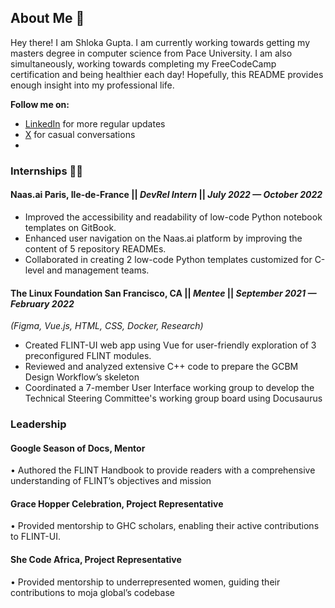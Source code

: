 ## About Me 👋

Hey there! I am Shloka Gupta. I am currently working towards getting my masters degree in computer science from Pace University. I am also simultaneously, working towards completing my FreeCodeCamp certification and being healthier each day! Hopefully, this README provides enough insight into my professional life.

**Follow me on:**
- [LinkedIn](https://www.linkedin.com/in/shloka-gupta-45b974157/) for more regular updates
-  [X](https://x.com/shlokaguptaa) for casual conversations
-  

### Internships 👩‍💼

#### Naas.ai	Paris, Ile-de-France || _DevRel Intern_ ||	_July 2022 — October 2022_
- Improved the accessibility and readability of low-code Python notebook templates on GitBook.
- Enhanced user navigation on the Naas.ai platform by improving the content of 5 repository READMEs.
- Collaborated in creating 2 low-code Python templates customized for C-level and management teams.


#### The Linux Foundation	San Francisco, CA || _Mentee_ || _September 2021 — February 2022_
_(Figma, Vue.js, HTML, CSS, Docker, Research)_
- Created FLINT-UI web app using Vue for user-friendly exploration of 3 preconfigured FLINT modules.
-	Reviewed and analyzed extensive C++ code to prepare the GCBM Design Workflow’s skeleton
-	Coordinated a 7-member User Interface working group to develop the Technical Steering Committee's working group board using Docusaurus


### Leadership
#### Google Season of Docs, Mentor	
•	Authored the FLINT Handbook to provide readers with a comprehensive understanding of FLINT’s objectives and mission
#### Grace Hopper Celebration, Project Representative	
•	Provided mentorship to GHC scholars, enabling their active contributions to FLINT-UI.
#### She Code Africa, Project Representative	
•	Provided mentorship to underrepresented women, guiding their contributions to moja global’s codebase





